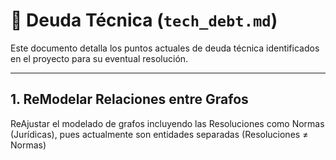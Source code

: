 # 🧾 Deuda Técnica (`tech_debt.md`)

Este documento detalla los puntos actuales de deuda técnica identificados en el proyecto para su eventual resolución.

---

## 1. ReModelar Relaciones entre Grafos
ReAjustar el modelado de grafos incluyendo las Resoluciones como Normas (Jurídicas), pues actualmente son entidades separadas (Resoluciones ≠ Normas)

